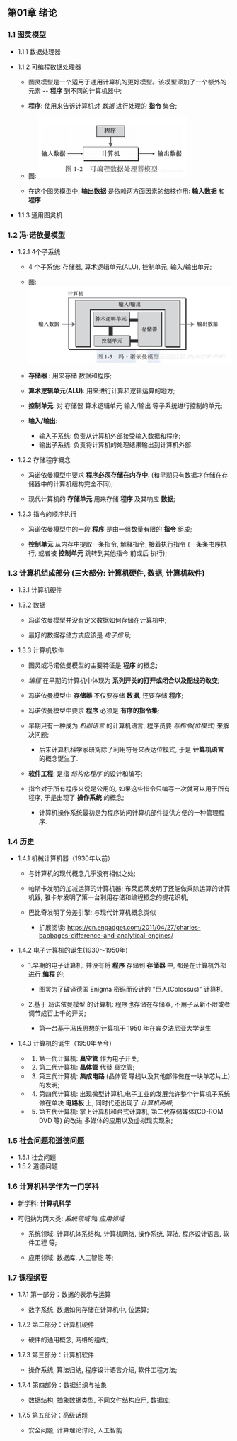 ## 第01章 绪论


### 1.1 图灵模型
* 1.1.1 数据处理器

* 1.1.2 可编程数据处理器
    * 图灵模型是一个适用于通用计算机的更好模型。该模型添加了一个额外的元素 -- __程序__ 到不同的计算机器中;

    * __程序__: 使用来告诉计算机对 _数据_ 进行处理的 __指令__ 集合;
    
    * 图: ![可编程数据处理器模型](./images/可编程数据处理器模型.png)

    * 在这个图灵模型中, __输出数据__ 是依赖两方面因素的结核作用: __输入数据__ 和 __程序__

* 1.1.3 通用图灵机


### 1.2 冯·诺依曼模型
* 1.2.1 4个子系统
    * 4 个子系统: 存储器, 算术逻辑单元(ALU), 控制单元, 输入/输出单元;

    * 图: ![冯诺依曼模型](./images/冯诺依曼模型.png)

    * __存储器__ : 用来存储 数据和程序;

    * __算术逻辑单元(ALU)__: 用来进行计算和逻辑运算的地方;

    * __控制单元__: 对 存储器 算术逻辑单元 输入/输出 等子系统进行控制的单元;

    * __输入/输出__: 
        * 输入子系统: 负责从计算机外部接受输入数据和程序;
        * 输出子系统: 负责将计算机的处理结果输出到计算机外部.

* 1.2.2 存储程序概念
    * 冯诺依曼模型中要求 __程序必须存储在内存中__. (和早期只有数据才存储在存储器中的计算机结构完全不同);

    * 现代计算机的 __存储单元__ 用来存储 __程序__ 及其响应 __数据__;

* 1.2.3 指令的顺序执行
    * 冯诺依曼模型中的一段 __程序__ 是由一组数量有限的 __指令__ 组成;

    * __控制单元__ 从内存中提取一条指令, 解释指令, 接着执行指令 (一条条书序执行, 或者被 __控制单元__ 跳转到其他指令 前或后 执行);


### 1.3 计算机组成部分 (三大部分: 计算机硬件, 数据, 计算机软件)
* 1.3.1 计算机硬件

* 1.3.2 数据
    * 冯诺依曼模型并没有定义数据如何存储在计算机中;

    * 最好的数据存储方式应该是 _电子信号_;

* 1.3.3 计算机软件
    * 图灵或冯诺依曼模型的主要特征是 __程序__ 的概念;

    * _编程_ 在早期的计算机中体现为 __系列开关的打开或闭合以及配线的改变__;

    * 冯诺依曼模型中 __存储器__ 不仅要存储 __数据__, 还要存储 __程序__;

    * 冯诺依曼模型中要求 __程序__ 必须是 __有序的指令集__;

    * 早期只有一种成为 _机器语言_ 的计算机语言, 程序员要 _写指令(位模式)_ 来解决问题; 
        * 后来计算机科学家研究除了利用符号来表达位模式, 于是 __计算机语言__ 的概念诞生了.
    
    * __软件工程__: 是指 _结构化程序_ 的设计和编写;

    * 指令对于所有程序来说是公用的, 如果这些指令只编写一次就可以用于所有程序, 于是出现了 __操作系统__ 的概念;
        * 计算机操作系统最初是为程序访问计算机部件提供方便的一种管理程序.


### 1.4 历史
* 1.4.1 机械计算机器（1930年以前）
    * 与计算机的现代概念几乎没有相似之处;

    * 帕斯卡发明的加减运算的计算机器; 布莱尼茨发明了还能做乘除运算的计算机器; 雅卡尔发明了第一台利用存储和编程概念的提花织机;

    * 巴比奇发明了分差引擎: 与现代计算机概念类似
        * 扩展阅读: https://cn.engadget.com/2011/04/27/charles-babbages-difference-and-analytical-engines/

* 1.4.2 电子计算机的诞生(1930～1950年)
    * 1.早期的电子计算机: 并没有将 __程序__ 存储到 __存储器__ 中, 都是在计算机外部进行 __编程__ 的;
        * 图灵为了破译德国 Enigma 密码而设计的 "巨人(Colossus)" 计算机

    * 2.基于 冯诺依曼模型 的计算机: 程序也存储在存储器, 不用子从新不限或者调节成百上千的开关;
        * 第一台基于冯氏思想的计算机于 1950 年在宾夕法尼亚大学诞生

* 1.4.3 计算机的诞生（1950年至今）
    * 1. 第一代计算机: __真空管__ 作为电子开关;

    * 2. 第二代计算机: __晶体管__ 代替 真空管;

    * 3. 第三代计算机: __集成电路__ (晶体管 导线以及其他部件做在一块单芯片上) 的发明;

    * 4. 第四代计算机: 出现微型计算机,电子工业的发展允许整个计算机子系统做在单块 __电路板__ 上, 同时代还出现了 _计算机网络_;

    * 5. 第五代计算机: 掌上计算机和台式计算机, 第二代存储媒体(CD-ROM DVD 等) 的改进 多媒体的应用以及虚拟现实现象;


### 1.5 社会问题和道德问题
* 1.5.1 社会问题
* 1.5.2 道德问题


### 1.6 计算机科学作为一门学科
* 新学科: __计算机科学__

* 可归纳为两大类: _系统领域_ 和 _应用领域_
    * 系统领域: 计算机体系结构, 计算机网络, 操作系统, 算法, 程序设计语言, 软件工程 等;
    
    * 应用领域: 数据库, 人工智能 等;


### 1.7 课程纲要
* 1.7.1 第一部分：数据的表示与运算
    * 数字系统, 数据如何存储在计算机中, 位运算;

* 1.7.2 第二部分：计算机硬件
    * 硬件的通用概念, 网络的组成;

* 1.7.3 第三部分：计算机软件
    * 操作系统, 算法归纳, 程序设计语言介绍, 软件工程方法;

* 1.7.4 第四部分：数据组织与抽象
    * 数据结构, 抽象数据类型, 不同文件结构应用, 数据库;

* 1.7.5 第五部分：高级话题
    * 安全问题, 计算理论讨论, 人工智能

